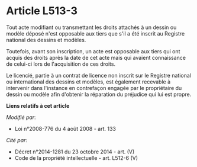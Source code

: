 # Article L513-3

Tout acte modifiant ou transmettant les droits attachés à un dessin ou modèle déposé n'est opposable aux tiers que s'il a été
inscrit au Registre national des dessins et modèles.

Toutefois, avant son inscription, un acte est opposable aux tiers qui ont acquis des droits après la date de cet acte mais
qui avaient connaissance de celui-ci lors de l'acquisition de ces droits. 

Le licencié, partie à un contrat de licence non inscrit sur le Registre national ou international des dessins et modèles, est
également recevable à intervenir dans l'instance en contrefaçon engagée par le propriétaire du dessin ou modèle afin
d'obtenir la réparation du préjudice qui lui est propre.

**Liens relatifs à cet article**

_Modifié par_:

  - Loi n°2008-776 du 4 août 2008 - art. 133

_Cité par_:

  - Décret n°2014-1281 du 23 octobre 2014 - art. (V)
  - Code de la propriété intellectuelle - art. L512-6 (V)
